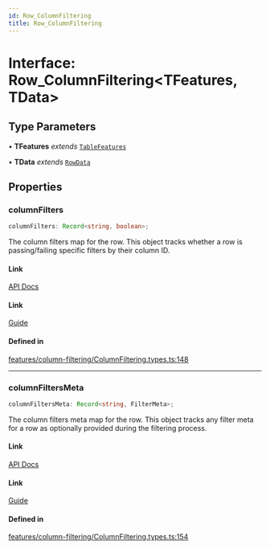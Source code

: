 ```yaml
---
id: Row_ColumnFiltering
title: Row_ColumnFiltering
---
```


# Interface: Row\_ColumnFiltering\<TFeatures, TData\>

## Type Parameters

• **TFeatures** *extends* [`TableFeatures`](tablefeatures.md)

• **TData** *extends* [`RowData`](../type-aliases/rowdata.md)

## Properties

### columnFilters

```ts
columnFilters: Record<string, boolean>;
```

The column filters map for the row. This object tracks whether a row is passing/failing specific filters by their column ID.

#### Link

[API Docs](https://tanstack.com/table/v8/docs/api/features/column-filtering#columnfilters)

#### Link

[Guide](https://tanstack.com/table/v8/docs/guide/column-filtering)

#### Defined in

[features/column-filtering/ColumnFiltering.types.ts:148](https://github.com/TanStack/table/blob/b1e6b79157b0debc7222660572b06c8b857f4605/packages/table-core/src/features/column-filtering/ColumnFiltering.types.ts#L148)

***

### columnFiltersMeta

```ts
columnFiltersMeta: Record<string, FilterMeta>;
```

The column filters meta map for the row. This object tracks any filter meta for a row as optionally provided during the filtering process.

#### Link

[API Docs](https://tanstack.com/table/v8/docs/api/features/column-filtering#columnfiltersmeta)

#### Link

[Guide](https://tanstack.com/table/v8/docs/guide/column-filtering)

#### Defined in

[features/column-filtering/ColumnFiltering.types.ts:154](https://github.com/TanStack/table/blob/b1e6b79157b0debc7222660572b06c8b857f4605/packages/table-core/src/features/column-filtering/ColumnFiltering.types.ts#L154)
